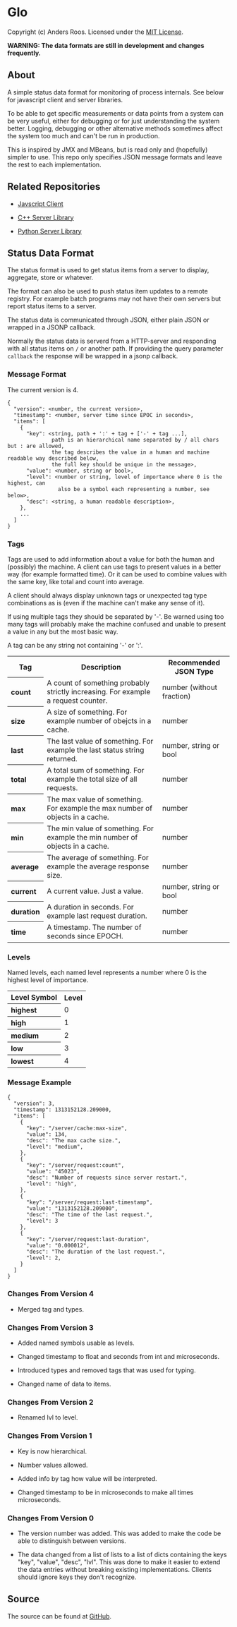 # Glo #

Copyright (c) Anders Roos. Licensed under the [MIT License](https://github.com/andersroos/LICENSE.txt).

**WARNING: The data formats are still in development and changes frequently.**

## About ##

A simple status data format for monitoring of process internals. See
below for javascript client and server libraries.

To be able to get specific measurements or data points from a system
can be very useful, either for debugging or for just understanding the
system better. Logging, debugging or other alternative methods
sometimes affect the system too much and can't be run in production.

This is inspired by JMX and MBeans, but is read only and (hopefully)
simpler to use. This repo only specifies JSON message formats and
leave the rest to each implementation.

## Related Repositories ##

* [Javscript Client](http://github.com/andersroos/glo-client)

* [C++ Server Library](http://github.com/andersroos/glo-cpplib)

* [Python Server Library](http://github.com/andersroos/glo-pylib)

## Status Data Format ##

The status format is used to get status items from a server to
display, aggregate, store or whatever.

The format can also be used to push status item updates to a remote
registry. For example batch programs may not have their own servers
but report status items to a server.

The status data is communicated through JSON, either plain JSON or
wrapped in a JSONP callback.

Normally the status data is serverd from a HTTP-server and responding
with all status items on `/` or another path. If providing the query
parameter `callback` the response will be wrapped in a jsonp callback.

### Message Format ###

The current version is 4.

    {
      "version": <number, the current version>,
      "timestamp": <number, server time since EPOC in seconds>,
      "items": [
        {
          "key": <string, path + ':' + tag + ['-' + tag ...],
                  path is an hierarchical name separated by / all chars but : are allowed,
                  the tag describes the value in a human and machine readable way described below,
                  the full key should be unique in the message>,
          "value": <number, string or bool>,
          "level": <number or string, level of importance where 0 is the highest, can
                    also be a symbol each representing a number, see below>,
          "desc": <string, a human readable description>,
        },
        ...
      ]
    }

### Tags ####

Tags are used to add information about a value for both the human and
(possibly) the machine. A client can use tags to present values in a
better way (for example formatted time). Or it can be used to combine
values with the same key, like total and count into average.

A client should always display unknown tags or unexpected tag type
combinations as is (even if the machine can't make any sense of it).

If using multiple tags they should be separated by '-'. Be warned
using too many tags will probably make the machine confused and unable
to present a value in any but the most basic way.

A tag can be any string not containing '-' or ':'.

<table>
  <tr><th>Tag</th>                 <th>Description</th>                                                                               <th>Recommended JSON Type</th>                </tr>
  <tr><th align=left>count</th>    <td>A count of something probably strictly increasing. For example a request counter.</td>         <td align=left>number (without fraction)</td> </tr>
  <tr><th align=left>size</th>     <td>A size of something. For example number of obejcts in a cache.</td>                            <td align=left>number</td>                    </tr>
  <tr><th align=left>last</th>     <td>The last value of something. For example the last status string returned.</td>                 <td align=left>number, string or bool</td>    </tr>
  <tr><th align=left>total</th>    <td>A total sum of something. For example the total size of all requests.</td>                     <td align=left>number</td>                    </tr>
  <tr><th align=left>max</th>      <td>The max value of something. For example the max number of objects in a cache.</td>             <td align=left>number</td>                    </tr>
  <tr><th align=left>min</th>      <td>The min value of something. For example the min number of objects in a cache.</td>             <td align=left>number</td>                    </tr>
  <tr><th align=left>average</th>  <td>The average of something. For example the average response size.</td>                          <td align=left>number</td>                    </tr>
  <tr><th align=left>current</th>  <td>A current value. Just a value.</td>                                                            <td align=left>number, string or bool</td>    </tr>
  <tr><th align=left>duration</th> <td>A duration in seconds. For example last request duration.</td>                                 <td align=left>number</td>                    </tr>
  <tr><th align=left>time</th>     <td>A timestamp. The number of seconds since EPOCH.</td>                                           <td align=left>number</td>                    </tr>
</table>

### Levels ###

Named levels, each named level represents a number where 0 is the highest level of importance.
<table>
  <tr><th>Level Symbol</th>       <th>Level</th> </tr>
  <tr><th align=left>highest</th> <td>0</td>     </tr>
  <tr><th align=left>high</th>    <td>1</td>     </tr>
  <tr><th align=left>medium</th>  <td>2</td>     </tr>
  <tr><th align=left>low</th>     <td>3</td>     </tr>
  <tr><th align=left>lowest</th>  <td>4</td>     </tr>
</table>

### Message Example ###

    {
      "version": 3,
      "timestamp": 1313152128.209000,
      "items": [
        {
          "key": "/server/cache:max-size",
          "value": 134,
          "desc": "The max cache size.",
          "level": "medium",
        },
        {
          "key": "/server/request:count",
          "value": "45023",
          "desc": "Number of requests since server restart.",
          "level": "high",
        },
        {
          "key": "/server/request:last-timestamp",
          "value": "1313152128.209000",
          "desc": "The time of the last request.",
          "level": 3
        },
        {
          "key": "/server/request:last-duration",
          "value": "0.000012",
          "desc": "The duration of the last request.",
          "level": 2,
        }
      ]
    }

### Changes From Version 4 ###

* Merged tag and types.

### Changes From Version 3 ###

* Added named symbols usable as levels.

* Changed timestamp to float and seconds from int and microseconds.

* Introduced types and removed tags that was used for typing.

* Changed name of data to items.

### Changes From Version 2 ###

* Renamed lvl to level.

### Changes From Version 1 ###

* Key is now hierarchical.

* Number values allowed.

* Added info by tag how value will be interpreted.

* Changed timestamp to be in microseconds to make all times microseconds.

### Changes From Version 0 ###

* The version number was added. This was added to make the code be able to distinguish between versions.

* The data changed from a list of lists to a list of dicts containing
  the keys "key", "value", "desc", "lvl". This was done to make it
  easier to extend the data entries without breaking existing
  implementations. Clients should ignore keys they don't recognize.

## Source ##

The source can be found at [GitHub](https://github.com/andersroos/glo).
